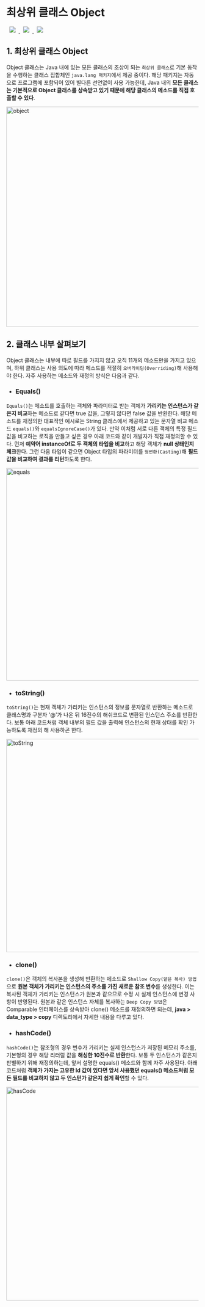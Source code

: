 # 최상위 클래스 Object
<a href="http://melonicedlatte.com/">
    <img src="https://img.shields.io/badge/Java-red"
        style="height : auto; margin-left : 8px; margin-right : 8px;"/>
    <img src="https://img.shields.io/badge/DataType-orange"
        style="height : auto; margin-left : 8px; margin-right : 8px;"/>
    <img src="https://img.shields.io/badge/Object-yellow"
        style="height : auto; margin-left : 8px; margin-right : 8px;"/>
</a>

## 1. 최상위 클래스 Object
  Object 클래스는 Java 내에 있는 모든 클래스의 조상이 되는 `최상위 클래스`로 기본 동작을 수행하는 클래스 집합체인 
  `java.lang 패키지`에서 제공 중이다. 해당 패키지는 자동으로 프로그램에 포함되어 있어 별다른 선언없이 사용 가능한데, 
  Java 내의 **모든 클래스는 기본적으로 Object 클래스를 상속받고 있기 때문에 해당 클래스의 메소드를 직접 호출할 수 있다**. 
 
  <img width="577" alt="object" src="https://user-images.githubusercontent.com/78818063/167459254-44033f15-7c7b-4f6e-b8ed-ded1abb53178.png">

<br>

## 2. 클래스 내부 살펴보기
  Object 클래스는 내부에 따로 필드를 가지지 않고 오직 11개의 메소드만을 가지고 있으며, 하위 클래스는 사용 의도에 따라 
  메소드를 적절히 `오버라이딩(Overriding)`해 사용해야 한다. 자주 사용하는 메소드와 재정의 방식은 다음과 같다.

  * ### Equals() ###
  `Equals()`는 메소드를 호출하는 객체와 파라미터로 받는 객체가 **가리키는 인스턴스가 같은지 비교**하는 메소드로 
  같다면 true 값을, 그렇지 않다면 false 값을 반환한다. 해당 메소드를 재정의한 대표적인 예시로는 String 클래스에서 
  제공하고 있는 문자열 비교 메소드 `equals()`와 `equalsIgnoreCase()`가 있다. 만약 이처럼 서로 다른 객체의 
  특정 필드 값을 비교하는 로직을 만들고 싶은 경우 아래 코드와 같이 개발자가 직접 재정의할 수 있다. 먼저 **예약어 
  instanceOf로 두 객체의 타입을 비교**하고 해당 객체가 **null 상태인지 체크**한다. 그런 다음 타입이 같으면 
  Object 타입의 파라미터를 `형변환(Casting)`해 **필드 값을 비교하여 결과를 리턴**하도록 한다. 
  
  <img width="557" alt="equals" src="https://user-images.githubusercontent.com/78818063/167469327-e2f1113c-5a63-466c-a278-1041e6a3e41f.png">

  * ### toString() ###
  `toString()`는 현재 객체가 가리키는 인스턴스의 정보를 문자열로 반환하는 메소드로 클래스명과 구분자 '@'가 나온 뒤 
  16진수의 해쉬코드로 변환된 인스턴스 주소를 반환한다. 보통 아래 코드처럼 객체 내부의 필드 값을 출력해 인스턴스의 현재 상태를 
  확인 가능하도록 재정의 해 사용하곤 한다. 
  
  <img width="559" alt="toString" src="https://user-images.githubusercontent.com/78818063/167469328-d2373e52-b69e-4075-a2b4-8736753cce1b.png">

  * ### clone() ###
  `clone()`은 객체의 복사본을 생성해 반환하는 메소드로 `Shallow Copy(얕은 복사) 방법`으로 **원본 객체가 가리키는 인스턴스의 
  주소를 가진 새로운 참조 변수**를 생성한다. 이는 복사된 객체가 가리키는 인스턴스가 원본과 같으므로 수정 시 실제 인스턴스에 변경 사항이 
  반영된다. 원본과 같은 인스턴스 자체를 복사하는 `Deep Copy 방법`은 Comparable 인터페이스를 상속받아 clone() 메소드를 재정의하면 
  되는데, **java > data_type > copy** 디렉토리에서 자세한 내용을 다루고 있다. 

  * ### hashCode() ###
  `hashCode()`는 참조형의 경우 변수가 가리키는 실제 인스턴스가 저장된 메모리 주소를, 기본형의 경우 해당 리터럴 값을 **해싱한 
  10진수로 반환**한다. 보통 두 인스턴스가 같은지 판별하기 위해 재정의하는데, 앞서 설명한 equals() 메소드와 함께 자주 사용된다. 
  아래 코드처럼 **객체가 가지는 고유한 Id 값이 있다면 앞서 사용했던 equals() 메소드처럼 모든 필드를 비교하지 않고 두 인스턴가 
  같은지 쉽게 확인**할 수 있다.
  
  <img width="560" alt="hasCode" src="https://user-images.githubusercontent.com/78818063/167469330-a1f72399-ff8a-4510-9425-c9f2341390c6.png">

<br>
